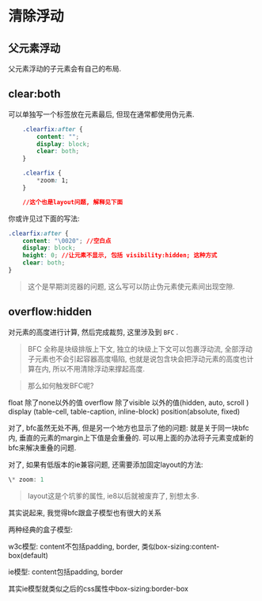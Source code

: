 <!--
Created: Mon Aug 26 2019 15:16:16 GMT+0800 (China Standard Time)
Modified: Mon Aug 26 2019 15:16:16 GMT+0800 (China Standard Time)
-->
# 清除浮动

## 父元素浮动

父元素浮动的子元素会有自己的布局. 

## clear:both

可以单独写一个标签放在元素最后, 但现在通常都使用伪元素. 

``` css
    .clearfix:after {
        content: "";
        display: block;
        clear: both;
    }

    .clearfix {
        *zoom: 1;
    }

    //这个也是layout问题, 解释见下面
```

你或许见过下面的写法: 

``` css
.clearfix:after {
    content: "\0020"; //空白点
    display: block;
    height: 0; //让元素不显示, 包括 visibility:hidden; 这种方式
    clear: both;
}
```

> 这个是早期浏览器的问题, 这么写可以防止伪元素使元素间出现空隙. 

## overflow:hidden

对元素的高度进行计算, 然后完成裁剪, 这里涉及到 `BFC` . 

> BFC 全称是块级排版上下文, 独立的块级上下文可以包裹浮动流, 全部浮动子元素也不会引起容器高度塌陷, 也就是说包含块会把浮动元素的高度也计算在内, 所以不用清除浮动来撑起高度. 

> 那么如何触发BFC呢? 

float 除了none以外的值 
overflow 除了visible 以外的值(hidden, auto, scroll ) 
display (table-cell, table-caption, inline-block) 
position(absolute, fixed)

对了, bfc虽然无处不再, 但是另一个地方也显示了他的问题: 就是关于同一块bfc内, 垂直的元素的margin上下值是会重叠的. 可以用上面的办法将子元素变成新的bfc来解决重叠的问题. 

对了, 如果有低版本的ie兼容问题, 还需要添加固定layout的方法:

``` js
\* zoom: 1
```

> layout这是个坑爹的属性, ie8以后就被废弃了, 别想太多. 

其实说起来, 我觉得bfc跟盒子模型也有很大的关系

两种经典的盒子模型: 

w3c模型: 
content不包括padding, border, 类似box-sizing:content-box(default)

ie模型: 
content包括padding, border

其实ie模型就类似之后的css属性中box-sizing:border-box

